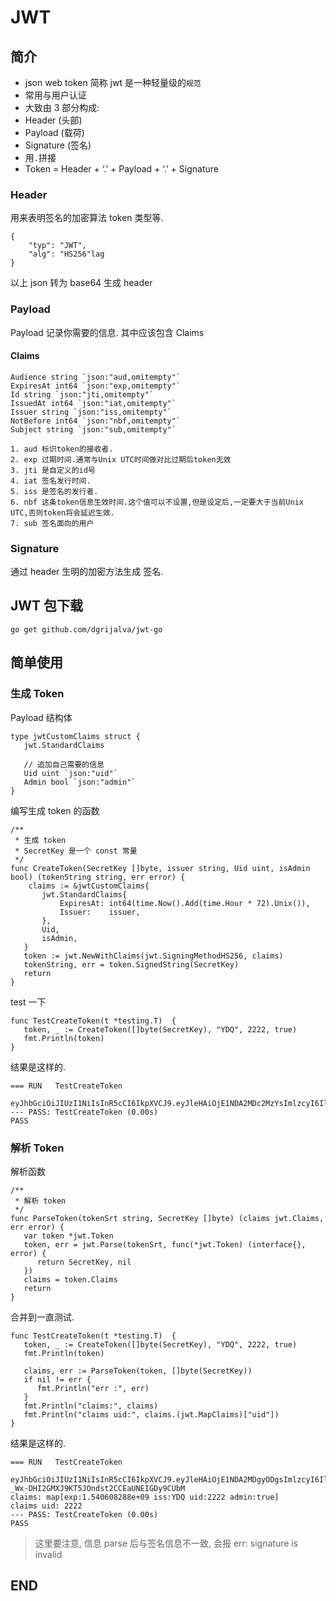 # JWT

## 简介

* json web token 简称 jwt 是一种轻量级的`规范`
* 常用与用户认证
* 大致由 3 部分构成:
* Header (头部)
* Payload (载荷)
* Signature (签名)
* 用`.`拼接
* Token = Header + ‘.’ + Payload + ‘.’ + Signature

### Header

用来表明签名的加密算法 token 类型等.

```
{
    "typ": "JWT",
    "alg": "HS256"lag
} 
```

以上 json 转为 base64 生成 header

### Payload

Payload 记录你需要的信息. 其中应该包含 Claims

#### Claims

```
Audience string `json:"aud,omitempty"`  
ExpiresAt int64 `json:"exp,omitempty"`  
Id string `json:"jti,omitempty"` 
IssuedAt int64 `json:"iat,omitempty"`  
Issuer string `json:"iss,omitempty"`  
NotBefore int64 `json:"nbf,omitempty"`  
Subject string `json:"sub,omitempty"` 
```

```
1. aud 标识token的接收者.
2. exp 过期时间.通常与Unix UTC时间做对比过期后token无效
3. jti 是自定义的id号 
4. iat 签名发行时间.
5. iss 是签名的发行者.
6. nbf 这条token信息生效时间.这个值可以不设置,但是设定后,一定要大于当前Unix UTC,否则token将会延迟生效.
7. sub 签名面向的用户 
```


### Signature

通过 header 生明的加密方法生成 签名.

## JWT 包下载


```
go get github.com/dgrijalva/jwt-go 
```

## 简单使用

### 生成 Token

Payload 结构体

```
type jwtCustomClaims struct {  
   jwt.StandardClaims

   // 追加自己需要的信息
   Uid uint `json:"uid"`  
   Admin bool `json:"admin"`  
} 
```

编写生成 token 的函数

```
/**  
 * 生成 token
 * SecretKey 是一个 const 常量
 */
func CreateToken(SecretKey []byte, issuer string, Uid uint, isAdmin bool) (tokenString string, err error) {  
    claims := &jwtCustomClaims{  
       jwt.StandardClaims{
           ExpiresAt: int64(time.Now().Add(time.Hour * 72).Unix()),  
           Issuer:    issuer,  
       },  
       Uid,  
       isAdmin,  
   }  
   token := jwt.NewWithClaims(jwt.SigningMethodHS256, claims)  
   tokenString, err = token.SignedString(SecretKey)  
   return  
} 
```

test 一下

```
func TestCreateToken(t *testing.T)  {  
   token, _ := CreateToken([]byte(SecretKey), "YDQ", 2222, true)  
   fmt.Println(token)
} 
```

结果是这样的.

```
=== RUN   TestCreateToken

eyJhbGciOiJIUzI1NiIsInR5cCI6IkpXVCJ9.eyJleHAiOjE1NDA2MDc2MzYsImlzcyI6IllEUSIsInVpZCI6MjIyMiwiYWRtaW4iOnRydWV9.oaX63ScaDttkhC31bgjvPSr4PjvBb55UanAA_QP5zpc
--- PASS: TestCreateToken (0.00s)
PASS 
```


### 解析 Token

解析函数
```
/**  
 * 解析 token 
 */
func ParseToken(tokenSrt string, SecretKey []byte) (claims jwt.Claims, err error) {  
   var token *jwt.Token  
   token, err = jwt.Parse(tokenSrt, func(*jwt.Token) (interface{}, error) {  
      return SecretKey, nil  
   })  
   claims = token.Claims  
   return  
} 
```

合并到一直测试.

```
func TestCreateToken(t *testing.T)  {  
   token, _ := CreateToken([]byte(SecretKey), "YDQ", 2222, true)  
   fmt.Println(token)  

   claims, err := ParseToken(token, []byte(SecretKey))  
   if nil != err {  
      fmt.Println("err :", err)  
   }  
   fmt.Println("claims:", claims)  
   fmt.Println("claims uid:", claims.(jwt.MapClaims)["uid"])
} 
```

结果是这样的.

```
=== RUN   TestCreateToken

eyJhbGciOiJIUzI1NiIsInR5cCI6IkpXVCJ9.eyJleHAiOjE1NDA2MDgyODgsImlzcyI6IllEUSIsInVpZCI6MjIyMiwiYWRtaW4iOnRydWV9.8wE-_Wx-DHI2GMXJ9KT5JOndst2CCEaUNEIGDy9CUbM
claims: map[exp:1.540608288e+09 iss:YDQ uid:2222 admin:true]
claims uid: 2222
--- PASS: TestCreateToken (0.00s)
PASS 
```

> 这里要注意, 信息 parse 后与签名信息不一致, 会报 err: signature is invalid

## END
